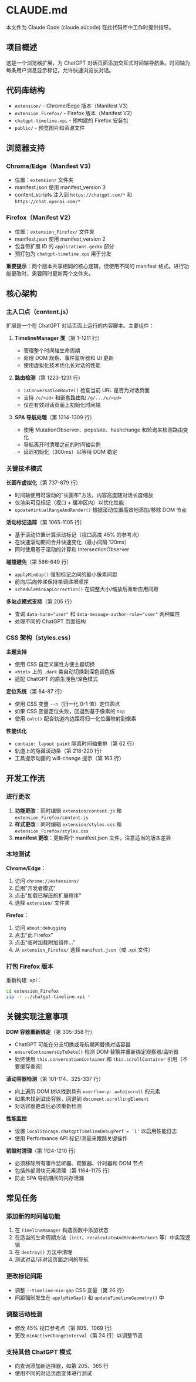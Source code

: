 # CLAUDE.md

本文件为 Claude Code (claude.ai/code) 在此代码库中工作时提供指导。

## 项目概述

这是一个浏览器扩展，为 ChatGPT 对话页面添加交互式时间轴导航条。时间轴为每条用户消息显示标记，允许快速浏览长对话。

## 代码库结构

- `extension/` - Chrome/Edge 版本（Manifest V3）
- `extension_Firefox/` - Firefox 版本（Manifest V2）
- `chatgpt-timeline.xpi` - 预构建的 Firefox 安装包
- `public/` - 预览图片和资源文件

## 浏览器支持

### Chrome/Edge（Manifest V3）
- 位置：`extension/` 文件夹
- manifest.json 使用 manifest_version 3
- content_scripts 注入到 `https://chatgpt.com/*` 和 `https://chat.openai.com/*`

### Firefox（Manifest V2）
- 位置：`extension_Firefox/` 文件夹
- manifest.json 使用 manifest_version 2
- 包含带扩展 ID 的 `applications.gecko` 部分
- 预打包为 `chatgpt-timeline.xpi` 用于分发

**重要提示**：两个版本共享相同的核心逻辑，但使用不同的 manifest 格式。进行功能更改时，需要同时更新两个文件夹。

## 核心架构

### 主入口点（content.js）
扩展是一个在 ChatGPT 对话页面上运行的内容脚本。主要组件：

1. **TimelineManager 类**（第 1-1211 行）
   - 管理整个时间轴生命周期
   - 处理 DOM 观察、事件监听器和 UI 更新
   - 使用虚拟化技术优化长对话的性能

2. **路由检测**（第 1223-1231 行）
   - `isConversationRoute()` 检查当前 URL 是否为对话页面
   - 支持 `/c/<id>` 和嵌套路由如 `/g/.../c/<id>`
   - 仅在有效对话页面上初始化时间轴

3. **SPA 导航处理**（第 1214-1309 行）
   - 使用 MutationObserver、popstate、hashchange 和轮询来检测路由变化
   - 导航离开时清理之前的时间轴实例
   - 延迟初始化（300ms）以等待 DOM 稳定

### 关键技术模式

**长画布虚拟化**（第 737-879 行）
- 时间轴使用可滚动的"长画布"方法，内容高度随对话长度缩放
- 仅渲染可见标记（视口 + 缓冲区内）以优化性能
- `updateVirtualRangeAndRender()` 根据滚动位置高效地添加/移除 DOM 节点

**活动标记追踪**（第 1065-1105 行）
- 基于滚动位置计算活动标记（视口高度 45% 的参考点）
- 在快速滚动期间合并快速变化（最小间隔 120ms）
- 同时使用基于滚动的计算和 IntersectionObserver

**碰撞避免**（第 566-649 行）
- `applyMinGap()` 强制标记之间的最小像素间距
- 前向/后向传递保持单调递增顺序
- `scheduleMinGapCorrection()` 在调整大小/缩放后重新应用间距

**多站点模式支持**（第 205 行）
- 查询 `data-turn="user"` 和 `data-message-author-role="user"` 两种属性
- 处理不同的 ChatGPT 页面结构

### CSS 架构（styles.css）

**主题支持**
- 使用 CSS 自定义属性方便主题切换
- `<html>` 上的 `.dark` 类自动切换到深色调色板
- 适配 ChatGPT 的原生浅色/深色模式

**定位系统**（第 84-87 行）
- 使用 CSS 变量 `--n`（归一化 0-1 值）定位圆点
- 如果 CSS 变量定位失败，回退到基于像素的 `top`
- 使用 `calc()` 配合轨道内边距将归一化位置映射到像素

**性能优化**
- `contain: layout paint` 隔离时间轴重排（第 62 行）
- 轨道上的隐藏滚动条（第 218-220 行）
- 工具提示动画的 will-change 提示（第 163 行）

## 开发工作流

### 进行更改

1. **功能更改**：同时编辑 `extension/content.js` 和 `extension_Firefox/content.js`
2. **样式更改**：同时编辑 `extension/styles.css` 和 `extension_Firefox/styles.css`
3. **manifest 更改**：更新两个 manifest.json 文件，注意适当的版本差异

### 本地测试

**Chrome/Edge：**
1. 访问 `chrome://extensions/`
2. 启用"开发者模式"
3. 点击"加载已解压的扩展程序"
4. 选择 `extension/` 文件夹

**Firefox：**
1. 访问 `about:debugging`
2. 点击"此 Firefox"
3. 点击"临时加载附加组件..."
4. 从 `extension_Firefox/` 选择 `manifest.json`（或 .xpi 文件）

### 打包 Firefox 版本

重新构建 .xpi：
```bash
cd extension_Firefox
zip -r ../chatgpt-timeline.xpi *
```

## 关键实现注意事项

**DOM 容器重新绑定**（第 305-358 行）
- ChatGPT 可能在分支切换或导航期间替换对话容器
- `ensureContainersUpToDate()` 检测 DOM 替换并重新绑定观察器/监听器
- 始终使用 `this.conversationContainer` 和 `this.scrollContainer` 引用（不要缓存查询）

**滚动容器检测**（第 101-114、325-337 行）
- 向上遍历 DOM 树以找到具有 `overflow-y: auto|scroll` 的元素
- 如果未找到溢出容器，回退到 `document.scrollingElement`
- 对话容器更改后必须重新检测

**性能监控**
- 设置 `localStorage.chatgptTimelineDebugPerf = '1'` 以启用性能日志
- 使用 Performance API 标记/测量来跟踪关键操作

**销毁时清理**（第 1124-1210 行）
- 必须移除所有事件监听器、观察器、计时器和 DOM 节点
- 包括外部滑块元素清理（第 1164-1175 行）
- 防止 SPA 导航期间的内存泄漏

## 常见任务

### 添加新的时间轴功能
1. 在 `TimelineManager` 构造函数中添加状态
2. 在适当的生命周期方法（`init`、`recalculateAndRenderMarkers` 等）中实现逻辑
3. 在 `destroy()` 方法中清理
4. 测试对话/非对话页面之间的导航

### 更改标记间距
- 调整 `--timeline-min-gap` CSS 变量（第 26 行）
- 间距强制发生在 `applyMinGap()` 和 `updateTimelineGeometry()` 中

### 调整活动检测
- 修改 45% 视口参考点（第 805、1069 行）
- 更改 `minActiveChangeInterval`（第 24 行）以调整节流

### 支持其他 ChatGPT 模式
- 向查询添加新选择器，如第 205、365 行
- 使用不同的对话页面变体进行测试
